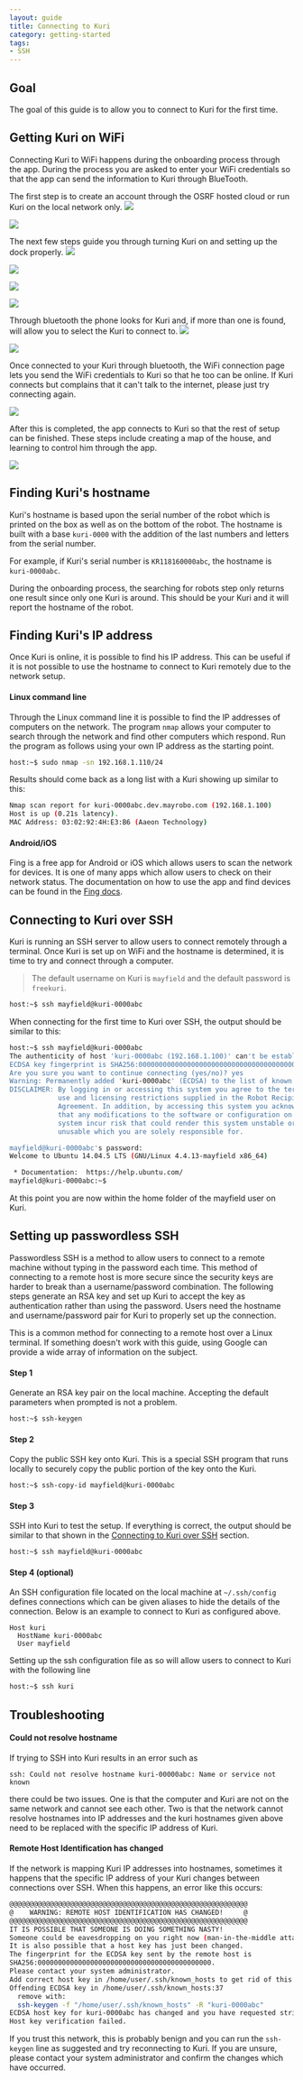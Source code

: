 ```yaml
---
layout: guide
title: Connecting to Kuri
category: getting-started
tags: 
- SSH 
---
```


## Goal
The goal of this guide is to allow you to connect to Kuri for the first time.

## Getting Kuri on WiFi
Connecting Kuri to WiFi happens during the onboarding process through the app.  During the process you are asked to enter your WiFi credentials so that the app can send the information to Kuri through BlueTooth.

The first step is to create an account through the OSRF hosted cloud or run Kuri on the local network only.
![](/assets/images/getting-started/Screenshot_Kuri_20181008-132348.png)

![](/assets/images/getting-started/Screenshot_Kuri_20181008-132402.png)

The next few steps guide you through turning Kuri on and setting up the dock properly.
![](/assets/images/getting-started/Screenshot_Kuri_20181008-132835.png)

![](/assets/images/getting-started/Screenshot_Kuri_20181008-132851.png)

![](/assets/images/getting-started/Screenshot_Kuri_20181008-132858.png)

![](/assets/images/getting-started/Screenshot_Kuri_20181008-132904.png)

Through bluetooth the phone looks for Kuri and, if more than one is found, will allow you to select the Kuri to connect to.
![](/assets/images/getting-started/Screenshot_Kuri_20181008-132937.png)

![](/assets/images/getting-started/Screenshot_Kuri_20181008-132946.png)

Once connected to your Kuri through bluetooth, the WiFi connection page lets you send the WiFi credentials to Kuri so that he too can be online.  If Kuri connects but complains that it can't talk to the internet, please just try connecting again.

![](/assets/images/getting-started/Screenshot_Kuri_20181008-133033.png)

After this is completed, the app connects to Kuri so that the rest of setup can be finished.  These steps include creating a map of the house, and learning to control him through the app.

![](/assets/images/getting-started/Screenshot_Kuri_20181008-133104.png)

## Finding Kuri's hostname
Kuri's hostname is based upon the serial number of the robot which is printed on the box as well as on the bottom of the robot.  The hostname is built with a base `kuri-0000` with the addition of the last numbers and letters from the serial number.

For example, if Kuri's serial number is `KR118160000abc`, the hostname is `kuri-0000abc`.

During the onboarding process, the searching for robots step only returns one result since only one Kuri is around.  This should be your Kuri and it will report the hostname of the robot. 

## Finding Kuri's IP address
Once Kuri is online, it is possible to find his IP address.  This can be useful if it is not possible to use the hostname to connect to Kuri remotely due to the network setup.

#### Linux command line
Through the Linux command line it is possible to find the IP addresses of computers on the network.  The program `nmap` allows your computer to search through the network and find other computers which respond.  Run the program as follows using your own IP address as the starting point.

```bash
host:~$ sudo nmap -sn 192.168.1.110/24
```

Results should come back as a long list with a Kuri showing up similar to this:
```bash
Nmap scan report for kuri-0000abc.dev.mayrobo.com (192.168.1.100)
Host is up (0.21s latency).
MAC Address: 03:02:92:4H:E3:B6 (Aaeon Technology)
```

#### Android/iOS
Fing is a free app for Android or iOS which allows users to scan the network for devices.  It is one of many apps which allow users to check on their network status.  The documentation on how to use the app and find devices can be found in the [Fing docs](https://help.fing.io/knowledge-base/how-use-fing-app/).

## Connecting to Kuri over SSH
Kuri is running an SSH server to allow users to connect remotely through a terminal.  Once Kuri is set up on WiFi and the hostname is determined, it is time to try and connect through a computer.

> The default username on Kuri is `mayfield` and the default password is `freekuri`.

```bash
host:~$ ssh mayfield@kuri-0000abc
```

When connecting for the first time to Kuri over SSH, the output should be similar to this:
```bash
host:~$ ssh mayfield@kuri-0000abc
The authenticity of host 'kuri-0000abc (192.168.1.100)' can't be established.
ECDSA key fingerprint is SHA256:0000000000000000000000000000000000000000000.
Are you sure you want to continue connecting (yes/no)? yes
Warning: Permanently added 'kuri-0000abc' (ECDSA) to the list of known hosts.
DISCLAIMER: By logging in or accessing this system you agree to the terms of
            use and licensing restrictions supplied in the Robot Recipient
            Agreement. In addition, by accessing this system you acknowledge
            that any modifications to the software or configuration on this
            system incur risk that could render this system unstable or
            unusable which you are solely responsible for.

mayfield@kuri-0000abc's password: 
Welcome to Ubuntu 14.04.5 LTS (GNU/Linux 4.4.13-mayfield x86_64)

 * Documentation:  https://help.ubuntu.com/
mayfield@kuri-0000abc:~$
```

At this point you are now within the home folder of the mayfield user on Kuri.

## Setting up passwordless SSH
Passwordless SSH is a method to allow users to connect to a remote machine without typing in the password each time.  This method of connecting to a remote host is more secure since the security keys are harder to break than a username/password combination.  The following steps generate an RSA key and set up Kuri to accept the key as authentication rather than using the password.  Users need the hostname and username/password pair for Kuri to properly set up the connection.

This is a common method for connecting to a remote host over a Linux terminal.  If something doesn't work with this guide, using Google can provide a wide array of information on the subject. 

#### Step 1
Generate an RSA key pair on the local machine.  Accepting the default parameters when prompted is not a problem.
```bash
host:~$ ssh-keygen
```

#### Step 2
Copy the public SSH key onto Kuri.  This is a special SSH program that runs locally to securely copy the public portion of the key onto the Kuri.
```bash
host:~$ ssh-copy-id mayfield@kuri-0000abc
```

#### Step 3
SSH into Kuri to test the setup.  If everything is correct, the output should be similar to that shown in the [Connecting to Kuri over SSH](#connecting-to-kuri-over-ssh) section.
```bash
host:~$ ssh mayfield@kuri-0000abc
```

#### Step 4 (optional)
An SSH configuration file located on the local machine at `~/.ssh/config` defines connections which can be given aliases to hide the details of the connection.  Below is an example to connect to Kuri as configured above.

```
Host kuri
  HostName kuri-0000abc
  User mayfield
```

Setting up the ssh configuration file as so will allow users to connect to Kuri with the following line
```bash
host:~$ ssh kuri
```

## Troubleshooting

#### Could not resolve hostname
If trying to SSH into Kuri results in an error such as
```
ssh: Could not resolve hostname kuri-00000abc: Name or service not known
```
there could be two issues.  One is that the computer and Kuri are not on the same network and cannot see each other.  Two is that the network cannot resolve hostnames into IP addresses and the kuri hostnames given above need to be replaced with the specific IP address of Kuri.

#### Remote Host Identification has changed
If the network is mapping Kuri IP addresses into hostnames, sometimes it happens that the specific IP address of your Kuri changes between connections over SSH.  When this happens, an error like this occurs:
```bash
@@@@@@@@@@@@@@@@@@@@@@@@@@@@@@@@@@@@@@@@@@@@@@@@@@@@@@@@@@@
@    WARNING: REMOTE HOST IDENTIFICATION HAS CHANGED!     @
@@@@@@@@@@@@@@@@@@@@@@@@@@@@@@@@@@@@@@@@@@@@@@@@@@@@@@@@@@@
IT IS POSSIBLE THAT SOMEONE IS DOING SOMETHING NASTY!
Someone could be eavesdropping on you right now (man-in-the-middle attack)!
It is also possible that a host key has just been changed.
The fingerprint for the ECDSA key sent by the remote host is
SHA256:0000000000000000000000000000000000000000000.
Please contact your system administrator.
Add correct host key in /home/user/.ssh/known_hosts to get rid of this message.
Offending ECDSA key in /home/user/.ssh/known_hosts:37
  remove with:
  ssh-keygen -f "/home/user/.ssh/known_hosts" -R "kuri-0000abc"
ECDSA host key for kuri-0000abc has changed and you have requested strict checking.
Host key verification failed.
```
If you trust this network, this is probably benign and you can run the `ssh-keygen` line as suggested and try reconnecting to Kuri.  If you are unsure, please contact your system administrator and confirm the changes which have occurred.

